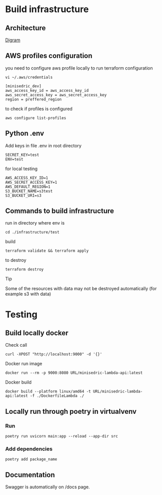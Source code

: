 


# Build infrastructure 
## Architecture 
[Digram](./docs/architecture.md)

## AWS profiles configuration
you need to configure aws profile locally to run terraform configuration 

```shell 
vi ~/.aws/credentials
```

```shell 
[minisedric_dev]
aws_access_key_id = aws_access_key_id
aws_secret_access_key = aws_secret_access_key
region = preffered_region
```

to check if profiles is configured

```shell 
aws configure list-profiles           
```
## Python .env 

Add keys in file .env in root directory 
```
SECRET_KEY=test
ENV=test
```
for local  testing
```
AWS_ACCESS_KEY_ID=1
AWS_SECRET_ACCESS_KEY=1
AWS_DEFAULT_REGION=1 
S3_BUCKET_NAME=s3test
S3_BUCKET_URI=s3
```

## Commands to build infrastructure 
run in directory where env is
```shell
cd ./infrastructure/test
```

build 
```shell
terraform validate && terraform apply 
```
 
to destroy 
```shell
terraform destroy      
```


> [!TIP]
> Some of the resources with data may not be destroyed automatically (for example s3 with data)

# Testing 
## Build locally docker 

Check call 
```shell
curl -XPOST "http://localhost:9000" -d '{}'      
```

Docker run image 
```shell 
docker run --rm -p 9000:8080 URL/minisedric-lambda-api:latest      
```

Docker build 
```shell
docker build --platform linux/amd64 -t URL/minisedric-lambda-api:latest -f ./DockerfileLambda ./                               
```

## Locally run through poetry in virtualvenv

### Run
```shell
poetry run uvicorn main:app --reload --app-dir src
```

### Add dependencies

```shell
poetry add package_name
```
 

## Documentation 

Swagger is automatically on /docs page. 